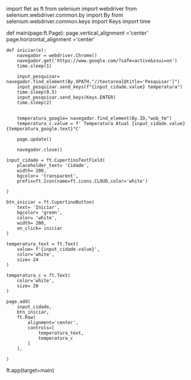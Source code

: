 import flet as ft
from selenium import webdriver
from selenium.webdriver.common.by import By
from selenium.webdriver.common.keys import Keys
import time


def main(page:ft.Page):
    page.vertical_alignment ='center'
    page.horizontal_alignment ='center'
    
    def iniciar(e):
        navegador = webdriver.Chrome()
        navegador.get('https://www.google.com/?safe=active&ssui=on')
        time.sleep(1)
        
        input_pesquisar= navegador.find_element(By.XPATH,"//textarea[@title='Pesquisar']")
        input_pesquisar.send_keys(f"{input_cidade.value} temperatura")
        time.sleep(0.5)
        input_pesquisar.send_keys(Keys.ENTER)
        time.sleep(2)
        
        
        temperatura_google= navegador.find_element(By.ID,"wob_tm")
        temperatura_c.value = f' Temperatura Atual {input_cidade.value} {temperatura_google.text}°C'
        
        page.update()
                
        navegador.close()
    
    input_cidade = ft.CupertinoTextField(
        placeholder_text= 'Cidade',
        width= 200,
        bgcolor= 'transparent',
        prefix=ft.Icon(name=ft.icons.CLOUD,color='white')
        
    )
    
    btn_iniciar = ft.CupertinoButton(
        text= 'Iniciar',
        bgcolor= 'green',
        color= 'white',
        width= 200,
        on_click= iniciar
    )
    
    temperatura_text = ft.Text(
        value= f'{input_cidade.value}',
        color='white',
        size= 24
    )
    
    temperatura_c = ft.Text(
        color='white',
        size= 20
    )
    
    page.add(
        input_cidade,
        btn_iniciar,
        ft.Row(
            alignment='center',
            controls=[
                temperatura_text,
                temperatura_c
            ]
        ),
        
    )
    
ft.app(target=main)

